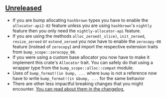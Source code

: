 ## [Unreleased]

- If you are bump allocating `hashbrown` types you have to enable the `allocator-api2-02` feature unless you are using `hashbrown`'s `nightly` feature then you only need the `nightly-allocator-api` feature.
- If you are using the methods `alloc_zeroed(_slice)`, `init_zeroed`, `resize_zeroed` or `extend_zeroed` you now have to enable the `zerocopy-08` feature (instead of `zerocopy`) and import the respective extension traits from `bump_scope::zerocopy_08`.
- If you were using a custom base allocator you now have to make it implement this crate's `Allocator` trait. You can safely do that using a wrapper type from the `bump_scope::alloc::compat` module.
- Uses of `bump_format!(in bump, ...` where `bump` is not a reference now have to write `bump_format!(in &bump, ...` for the same behavior
- There are other less impactful breaking changes that you might encounter. [You can read about them in the changelog.](CHANGELOG.md#Unreleased)

[Unreleased]: CHANGELOG.md#Unreleased